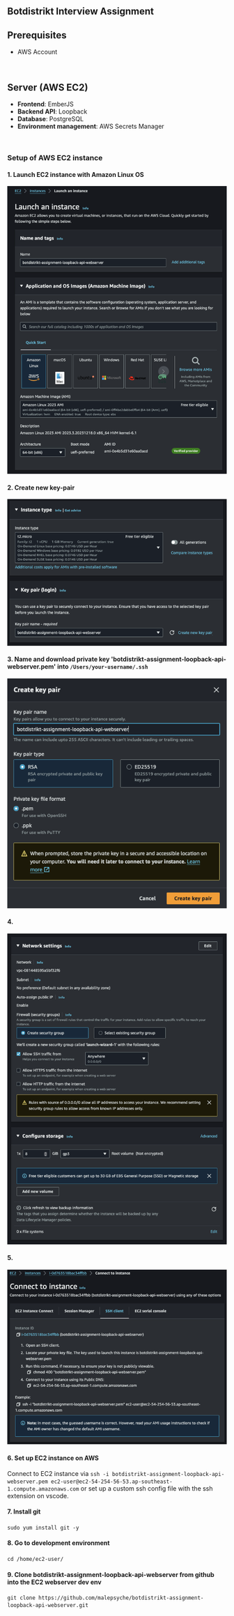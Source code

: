 <!-- ## `Webserver` repository for botdistrikt interview assignment


#### Deployment stack
#### Backend
`Webserver`: AWS EC2
Database server: postgreSQL Amazon RDS
Environment management: AWS Secrets Manager


#### Setup of AWS EC2 Webserver
<br>

Launch EC2 instance with Amazon Linux OS
![Example Images](images/1.png)
<br>

Name and download private key 'botdistrikt-assignment-loopback-api-webserver.pem' into /Users/your-username/.ssh
![Example Images](images/2.png)
<br>

![Example Images](images/3.png)
<br>

![Example Images](images/4.png)
<br>

![Example Images](images/5.png)
<br>
<br>

Set up EC2 instance on AWS
Connect to EC2 instance via `ssh -i botdistrikt-assignment-loopback-api-webserver.pem ec2-user@ec2-54-254-56-53.ap-southeast-1.compute.amazonaws.com` or set up a custom ssh config file with the ssh extention on vscode
<br>

Install git
`sudo yum install git -y`
<br>

Go to development environment
`cd /home/ec2-user/`
<br>

Clone botdistrikt-assignment-loopback-api-webserver from github into the EC2 webserver dev env
`git clone https://github.com/malepsyche/botdistrikt-assignment-loopback-api-webserver.git`
<br>
 -->


## Botdistrikt Interview Assignment

## Prerequisites
- AWS Account
<br>

## Server (AWS EC2)
- **Frontend**: EmberJS
- **Backend API**: Loopback
- **Database**: PostgreSQL
- **Environment management**: AWS Secrets Manager
<br>

### Setup of AWS EC2 instance

#### 1. Launch EC2 instance with Amazon Linux OS  
![EC2 Instance Launch](images/1.png)
<br>

#### 2. Create new key-pair
![Download Key](images/2.png)
<br> 

#### 3. Name and download private key 'botdistrikt-assignment-loopback-api-webserver.pem' into `/Users/your-username/.ssh` 
![Step Image](images/3.png)
<br> 

#### 4. 
![Step Image](images/4.png)
<br> 

#### 5. 
![Step Image](images/5.png)
<br> 

#### 6. Set up EC2 instance on AWS  
Connect to EC2 instance via `ssh -i botdistrikt-assignment-loopback-api-webserver.pem ec2-user@ec2-54-254-56-53.ap-southeast-1.compute.amazonaws.com` or set up a custom ssh config file with the ssh extension on vscode.
<br> 

#### 7. Install git  
`sudo yum install git -y`
<br> 

#### 8. Go to development environment  
`cd /home/ec2-user/`
<br> 

#### 9. Clone botdistrikt-assignment-loopback-api-webserver from github into the EC2 webserver dev env  
`git clone https://github.com/malepsyche/botdistrikt-assignment-loopback-api-webserver.git`
<br> 